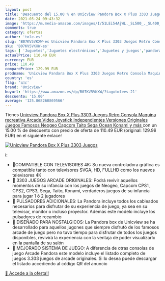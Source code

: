 ```yaml
---
layout: post
title: 'Descuento del 15.00 % en Unicview Pandora Box X Plus 3303 Juegos '
date: 2021-05-24 09:43:32
image: 'https://m.media-amazon.com/images/I/51LEi54AjWL._SL500_._SL400_.jpg'
comments: true
category: ofertas
author: 'tole.es'
slug: 'B07KV5VKXW-es Unicview Pandora Box X Plus 3303 Juegos Retro Consola...'
sku: 'B07KV5VKXW-es'
tags: [ 'Juguetes','Juguetes electrónicos','Juguetes y juegos','pandora','unicview', ]
actualPrice: 110.49 EUR
currency: EUR
price: 110.49
comparePrice: 129.99 EUR
prodname: 'Unicview Pandora Box X Plus 3303 Juegos Retro Consola Maquina recreativa Arcade Video  Joystick Independientes  Versiones Originales Juegos Famosos  Neogeo  Capcom  Taito  Sega  Ocean  Konami y más '
country: 'es'
flag: '🇪🇸'
brand: 'Unicview'
buyurl: 'https://www.amazon.es/dp/B07KV5VKXW/?tag=tolees-21'
descuento: '15.00'
average: '125.068260869566'
---
```


Tienes [Unicview Pandora Box X Plus 3303 Juegos Retro Consola Maquina recreativa Arcade Video  Joystick Independientes  Versiones Originales Juegos Famosos  Neogeo  Capcom  Taito  Sega  Ocean  Konami y más ](https://www.amazon.es/dp/B07KV5VKXW/?tag=tolees-21) con un 15.00 % de descuento con precio de oferta de 110.49 EUR (original: 129.99 EUR) en el siguiente enlace!

[![Unicview Pandora Box X Plus 3303 Juegos ](https://m.media-amazon.com/images/I/51LEi54AjWL._SL500_._SL400_.jpg)](https://www.amazon.es/dp/B07KV5VKXW/?tag=tolees-21)

ℹ️:

- 📍COMPATIBLE CON TELEVISORES 4K: Su nueva controladora gráfica es compatible tanto con televisores SVGA, HD, FULLHD como los nuevos televisores 4K
- 📍 3303 JUEGOS ARCADE ORIGINALES: Podrá revivir aquellos momentos de su infancia con los juegos de Neogeo, Capcom CPS1, CPS2, CPS3, Sega, Taito, Konami, verdaderos juegos de su infancia para jugar 1 ó 2 jugadores
- 📍 PULSADORES ADICIONALES: La Pandora incluye todos los cableados necesarios para disfrutar de su experiencia de juego, ya sea en su televisor, monitor o incluso proyector. Además este modelo incluye los pulsadores de recambio
- 📍 DISEÑADO PARA NOSTALGICOS: La Pandora box de Unicview se ha desarrollado para aquellos jugones que siempre disfrutó de los famosos arcade de juego pero no tuvo tiempo para disfrutar de todos los juegos disponibles, revivirá la experiencia con la ventaja de poder visualizarlo en la pantalla de su salón
- 📍 MEJORADO SISTEMA DE JUEGO: A diferencia de otras consolas de juego Arcade Pandora este modelo incluye el listado completo de juegos 3.303 juegos de arcade originales. Si lo desea puede descargar el listado accediendo al código QR del anuncio

[🛒 Accede a la oferta!!](https://www.amazon.es/dp/B07KV5VKXW/?tag=tolees-21)
